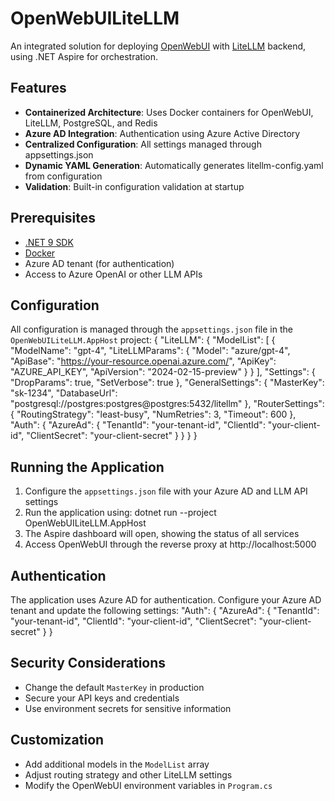 # OpenWebUILiteLLM

An integrated solution for deploying [OpenWebUI](https://github.com/open-webui/open-webui) with [LiteLLM](https://github.com/berriai/litellm) backend, using .NET Aspire for orchestration.

## Features

- **Containerized Architecture**: Uses Docker containers for OpenWebUI, LiteLLM, PostgreSQL, and Redis
- **Azure AD Integration**: Authentication using Azure Active Directory
- **Centralized Configuration**: All settings managed through appsettings.json
- **Dynamic YAML Generation**: Automatically generates litellm-config.yaml from configuration
- **Validation**: Built-in configuration validation at startup

## Prerequisites

- [.NET 9 SDK](https://dotnet.microsoft.com/download)
- [Docker](https://www.docker.com/products/docker-desktop)
- Azure AD tenant (for authentication)
- Access to Azure OpenAI or other LLM APIs

## Configuration

All configuration is managed through the `appsettings.json` file in the `OpenWebUILiteLLM.AppHost` project:
{
  "LiteLLM": {
    "ModelList": [
      {
        "ModelName": "gpt-4",
        "LiteLLMParams": {
          "Model": "azure/gpt-4",
          "ApiBase": "https://your-resource.openai.azure.com/",
          "ApiKey": "AZURE_API_KEY",
          "ApiVersion": "2024-02-15-preview"
        }
      }
    ],
    "Settings": {
      "DropParams": true,
      "SetVerbose": true
    },
    "GeneralSettings": {
      "MasterKey": "sk-1234",
      "DatabaseUrl": "postgresql://postgres:postgres@postgres:5432/litellm"
    },
    "RouterSettings": {
      "RoutingStrategy": "least-busy",
      "NumRetries": 3,
      "Timeout": 600
    },
    "Auth": {
      "AzureAd": {
        "TenantId": "your-tenant-id",
        "ClientId": "your-client-id",
        "ClientSecret": "your-client-secret"
      }
    }
  }
}
## Running the Application

1. Configure the `appsettings.json` file with your Azure AD and LLM API settings
2. Run the application using:
dotnet run --project OpenWebUILiteLLM.AppHost
3. The Aspire dashboard will open, showing the status of all services
4. Access OpenWebUI through the reverse proxy at http://localhost:5000

## Authentication

The application uses Azure AD for authentication. Configure your Azure AD tenant and update the following settings:
"Auth": {
  "AzureAd": {
    "TenantId": "your-tenant-id",
    "ClientId": "your-client-id",
    "ClientSecret": "your-client-secret"
  }
}
## Security Considerations

- Change the default `MasterKey` in production
- Secure your API keys and credentials
- Use environment secrets for sensitive information

## Customization

- Add additional models in the `ModelList` array
- Adjust routing strategy and other LiteLLM settings
- Modify the OpenWebUI environment variables in `Program.cs`